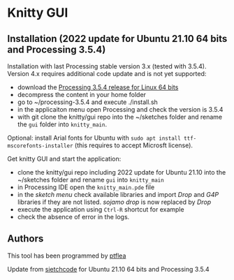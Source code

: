 # Knitty GUI

## Installation (2022 update for Ubuntu 21.10 64 bits and Processing 3.5.4)
Installation with last Processing stable version 3.x (tested with 3.5.4). Version 4.x requires additional code update and is not yet supported:

- download the [Processing 3.5.4 release for Linux 64 bits](https://github.com/processing/processing/releases/download/processing-0270-3.5.4/processing-3.5.4-linux64.tgz)
- decompress the content in your home folder 
- go to ~/processing-3.5.4 and execute ./install.sh
- in the applicaiton menu open Processing and check the version is 3.5.4
- with git clone the knitty/gui repo into the ~/sketches folder and rename the `gui` folder into `knitty_main`.

Optional: install Arial fonts for Ubuntu with `sudo apt install ttf-mscorefonts-installer` (this requires to accept Microsft license).

Get knitty GUI and start the application:
- clone the knitty/gui repo including 2022 update for Ubuntu 21.10 into the ~/sketches folder and rename `gui` into `knitty_main`
- in Processing IDE open the `knitty_main.pde` file
- in the *sketch menu* check available libraries and import *Drop* and *G4P* libraries if they are not listed. *sojamo drop* is now replaced by *Drop*
- execute the application using `Ctrl-R` shortcut for example
- check the absence of error in the logs.


## Authors

This tool has been programmed by [ptflea](http://github.com/ptflea)

Update from [sietchcode](https://github.com/sietchcode) for Ubuntu 21.10 64 bits and Processing 3.5.4